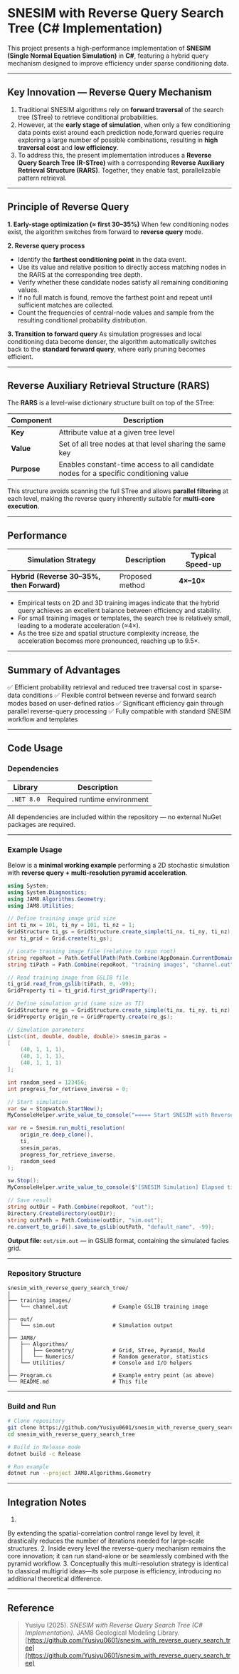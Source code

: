 # SNESIM with Reverse Query Search Tree (C# Implementation)

This project presents a high-performance implementation of **SNESIM (Single Normal Equation Simulation)** in **C#**, featuring a hybrid query mechanism designed to improve efficiency under sparse conditioning data.

---

## Key Innovation — Reverse Query Mechanism

1. Traditional SNESIM algorithms rely on **forward traversal** of the search tree (STree) to retrieve conditional probabilities.
2. However, at the **early stage of simulation**, when only a few conditioning data points exist around each prediction node,forward queries require exploring a large number of possible combinations, resulting in **high traversal cost** and **low efficiency**.
3. To address this, the present implementation introduces a **Reverse Query Search Tree (R-STree)** with a corresponding **Reverse Auxiliary Retrieval Structure (RARS)**. Together, they enable fast, parallelizable pattern retrieval.

---

## Principle of Reverse Query

**1. Early-stage optimization (≈ first 30–35%)**
When few conditioning nodes exist, the algorithm switches from forward to **reverse query** mode.

**2. Reverse query process**

* Identify the **farthest conditioning point** in the data event.
* Use its value and relative position to directly access matching nodes in the RARS at the corresponding tree depth.
* Verify whether these candidate nodes satisfy all remaining conditioning values.
* If no full match is found, remove the farthest point and repeat until sufficient matches are collected.
* Count the frequencies of central-node values and sample from the resulting conditional probability distribution.

**3. Transition to forward query**
As simulation progresses and local conditioning data become denser, the algorithm automatically switches back to the **standard forward query**, where early pruning becomes efficient.

---

## Reverse Auxiliary Retrieval Structure (RARS)

The **RARS** is a level-wise dictionary structure built on top of the STree:

| Component   | Description                                                                           |
| ----------- | ------------------------------------------------------------------------------------- |
| **Key**     | Attribute value at a given tree level                                                 |
| **Value**   | Set of all tree nodes at that level sharing the same key                              |
| **Purpose** | Enables constant-time access to all candidate nodes for a specific conditioning value |

This structure avoids scanning the full STree and allows **parallel filtering** at each level, making the reverse query inherently suitable for **multi-core execution**.

---

## Performance

| Simulation Strategy                       | Description     | Typical Speed-up |
| ----------------------------------------- | --------------- | ---------------- |
| **Hybrid (Reverse 30–35%, then Forward)** | Proposed method | **4×–10×**       |

- Empirical tests on 2D and 3D training images indicate that the hybrid query achieves an excellent balance between efficiency and stability.
- For small training images or templates, the search tree is relatively small, leading to a moderate acceleration (≈4×).
- As the tree size and spatial structure complexity increase, the acceleration becomes more pronounced, reaching up to 9.5×.

---

## Summary of Advantages

✅ Efficient probability retrieval and reduced tree traversal cost in sparse-data conditions
✅ Flexible control between reverse and forward search modes based on user-defined ratios
✅ Significant efficiency gain through parallel reverse-query processing
✅ Fully compatible with standard SNESIM workflow and templates

---

## Code Usage

### Dependencies

| Library    | Description                  |
| ---------- | ---------------------------- |
| `.NET 8.0` | Required runtime environment |

All dependencies are included within the repository — no external NuGet packages are required.

---

### Example Usage

Below is a **minimal working example** performing a 2D stochastic simulation
with **reverse query + multi-resolution pyramid acceleration**.

```csharp
using System;
using System.Diagnostics;
using JAM8.Algorithms.Geometry;
using JAM8.Utilities;

// Define training image grid size
int ti_nx = 101, ti_ny = 101, ti_nz = 1;
GridStructure ti_gs = GridStructure.create_simple(ti_nx, ti_ny, ti_nz);
var ti_grid = Grid.create(ti_gs);

// Locate training image file (relative to repo root)
string repoRoot = Path.GetFullPath(Path.Combine(AppDomain.CurrentDomain.BaseDirectory, "..", "..", ".."));
string tiPath = Path.Combine(repoRoot, "training images", "channel.out");

// Read training image from GSLIB file
ti_grid.read_from_gslib(tiPath, 0, -99);
GridProperty ti = ti_grid.first_gridProperty();

// Define simulation grid (same size as TI)
GridStructure re_gs = GridStructure.create_simple(ti_nx, ti_ny, ti_nz);
GridProperty origin_re = GridProperty.create(re_gs);

// Simulation parameters
List<(int, double, double, double)> snesim_paras =
[
    (40, 1, 1, 1),
    (40, 1, 1, 1),
    (40, 1, 1, 1)
];

int random_seed = 123456;
int progress_for_retrieve_inverse = 0;

// Start simulation
var sw = Stopwatch.StartNew();
MyConsoleHelper.write_value_to_console("===== Start SNESIM with Reverse Query =====");

var re = Snesim.run_multi_resolution(
    origin_re.deep_clone(),
    ti,
    snesim_paras,
    progress_for_retrieve_inverse,
    random_seed
);

sw.Stop();
MyConsoleHelper.write_value_to_console($"[SNESIM Simulation] Elapsed time: {sw.Elapsed.TotalSeconds:F3} seconds");

// Save result
string outDir = Path.Combine(repoRoot, "out");
Directory.CreateDirectory(outDir);
string outPath = Path.Combine(outDir, "sim.out");
re.convert_to_grid().save_to_gslib(outPath, "default_name", -99);
```

**Output file:**
`out/sim.out` — in GSLIB format, containing the simulated facies grid.

---

### Repository Structure

```
snesim_with_reverse_query_search_tree/
│
├── training images/
│   └── channel.out              # Example GSLIB training image
│
├── out/
│   └── sim.out                  # Simulation output
│
├── JAM8/
│   ├── Algorithms/
│   │   ├── Geometry/            # Grid, STree, Pyramid, Mould
│   │   └── Numerics/            # Random generator, statistics
│   └── Utilities/               # Console and I/O helpers
│
├── Program.cs                   # Example entry point (as above)
└── README.md                    # This file
```

---

### Build and Run

```bash
# Clone repository
git clone https://github.com/Yusiyu0601/snesim_with_reverse_query_search_tree.git
cd snesim_with_reverse_query_search_tree

# Build in Release mode
dotnet build -c Release

# Run example
dotnet run --project JAM8.Algorithms.Geometry
```

---

## Integration Notes

1. 
By extending the spatial-correlation control range level by level, it drastically reduces the number of iterations needed for large-scale structures.
2. 
Inside every level the reverse-query mechanism remains the core innovation; it can run stand-alone or be seamlessly combined with the pyramid workflow.
3. 
Conceptually this multi-resolution strategy is identical to classical multigrid ideas—its sole purpose is efficiency, introducing no additional theoretical difference.

---

## Reference

> Yusiyu (2025). *SNESIM with Reverse Query Search Tree (C# Implementation).*
> JAM8 Geological Modeling Library.
> [https://github.com/Yusiyu0601/snesim_with_reverse_query_search_tree](https://github.com/Yusiyu0601/snesim_with_reverse_query_search_tree)

